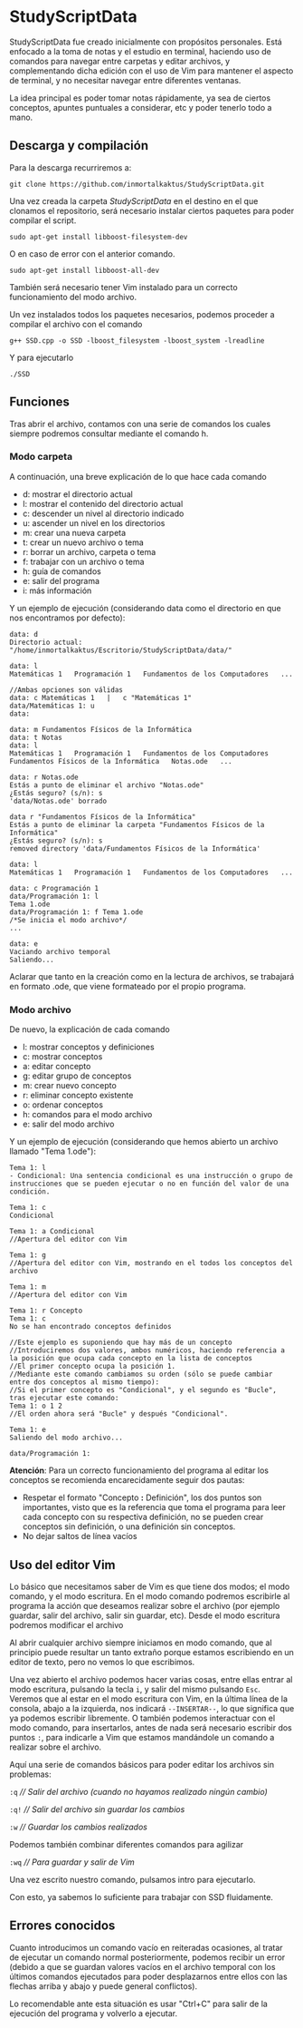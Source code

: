 # StudyScriptData

StudyScriptData fue creado inicialmente con propósitos personales. Está enfocado a la toma de notas y el estudio en terminal, haciendo uso de comandos para navegar entre carpetas y editar archivos, y complementando dicha edición con el uso de Vim para mantener el aspecto de terminal, y no necesitar navegar entre diferentes ventanas.

La idea principal es poder tomar notas rápidamente, ya sea de ciertos conceptos, apuntes puntuales a considerar, etc y poder tenerlo todo a mano.

## Descarga y compilación

Para la descarga recurriremos a:

  `git clone https://github.com/inmortalkaktus/StudyScriptData.git`

Una vez creada la carpeta *StudyScriptData* en el destino en el que clonamos el repositorio, será necesario instalar ciertos paquetes para poder compilar el script.

  `sudo apt-get install libboost-filesystem-dev`

O en caso de error con el anterior comando.

  `sudo apt-get install libboost-all-dev`

También será necesario tener Vim instalado para un correcto funcionamiento del modo archivo.

Un vez instalados todos los paquetes necesarios, podemos proceder a compilar el archivo con el comando

  `g++ SSD.cpp -o SSD -lboost_filesystem -lboost_system -lreadline`

Y para ejecutarlo

  `./SSD`

## Funciones

Tras abrir el archivo, contamos con una serie de comandos los cuales siempre podremos consultar mediante el comando h.

### Modo carpeta

A continuación, una breve explicación de lo que hace cada comando

  * d: mostrar el directorio actual
  * l: mostrar el contenido del directorio actual
  * c: descender un nivel al directorio indicado
  * u: ascender un nivel en los directorios
  * m: crear una nueva carpeta
  * t: crear un nuevo archivo o tema
  * r: borrar un archivo, carpeta o tema
  * f: trabajar con un archivo o tema
  * h: guía de comandos
  * e: salir del programa
  * i: más información

Y un ejemplo de ejecución (considerando data como el directorio en que nos encontramos por defecto):

```
data: d
Directorio actual: "/home/inmortalkaktus/Escritorio/StudyScriptData/data/"

data: l
Matemáticas 1   Programación 1   Fundamentos de los Computadores   ...

//Ambas opciones son válidas
data: c Matemáticas 1   |   c "Matemáticas 1" 
data/Matemáticas 1: u
data:

data: m Fundamentos Físicos de la Informática
data: t Notas
data: l
Matemáticas 1   Programación 1   Fundamentos de los Computadores   Fundamentos Físicos de la Informática   Notas.ode   ...

data: r Notas.ode
Estás a punto de eliminar el archivo "Notas.ode"
¿Estás seguro? (s/n): s
'data/Notas.ode' borrado

data r "Fundamentos Físicos de la Informática"
Estás a punto de eliminar la carpeta "Fundamentos Físicos de la Informática"
¿Estás seguro? (s/n): s
removed directory 'data/Fundamentos Físicos de la Informática'

data: l
Matemáticas 1   Programación 1   Fundamentos de los Computadores   ...

data: c Programación 1
data/Programación 1: l
Tema 1.ode
data/Programación 1: f Tema 1.ode
/*Se inicia el modo archivo*/
...

data: e
Vaciando archivo temporal
Saliendo...

```

Aclarar que tanto en la creación como en la lectura de archivos, se trabajará en formato .ode, que viene formateado por el propio programa.

### Modo archivo

De nuevo, la explicación de cada comando

  * l: mostrar conceptos y definiciones
  * c: mostrar conceptos
  * a: editar concepto   
  * g: editar grupo de conceptos
  * m: crear nuevo concepto
  * r: eliminar concepto existente
  * o: ordenar conceptos
  * h: comandos para el modo archivo
  * e: salir del modo archivo

Y un ejemplo de ejecución (considerando que hemos abierto un archivo llamado "Tema 1.ode"):

```
Tema 1: l
- Condicional: Una sentencia condicional es una instrucción o grupo de instrucciones que se pueden ejecutar o no en función del valor de una condición.

Tema 1: c
Condicional

Tema 1: a Condicional
//Apertura del editor con Vim

Tema 1: g
//Apertura del editor con Vim, mostrando en el todos los conceptos del archivo

Tema 1: m
//Apertura del editor con Vim

Tema 1: r Concepto
Tema 1: c
No se han encontrado conceptos definidos

//Este ejemplo es suponiendo que hay más de un concepto
//Introduciremos dos valores, ambos numéricos, haciendo referencia a la posición que ocupa cada concepto en la lista de conceptos
//El primer concepto ocupa la posición 1.
//Mediante este comando cambiamos su orden (sólo se puede cambiar entre dos conceptos al mismo tiempo):
//Si el primer concepto es "Condicional", y el segundo es "Bucle", tras ejecutar este comando:
Tema 1: o 1 2
//El orden ahora será "Bucle" y después "Condicional".

Tema 1: e
Saliendo del modo archivo...

data/Programación 1: 

```

**Atención**: Para un correcto funcionamiento del programa al editar los conceptos se recomienda encarecidamente seguir dos pautas:

  * Respetar el formato "Concepto **:** Definición", los dos puntos son importantes, visto que es la referencia que toma el programa para leer cada concepto con su respectiva definición, no se pueden crear conceptos sin definición, o una definición sin conceptos.
  * No dejar saltos de línea vacíos

## Uso del editor Vim

Lo básico que necesitamos saber de Vim es que tiene dos modos; el modo comando, y el modo escritura. En el modo comando podremos escribirle al programa la acción que deseamos realizar sobre el archivo (por ejemplo guardar, salir del archivo, salir sin guardar, etc). Desde el modo escritura podremos modificar el archivo

Al abrir cualquier archivo siempre iniciamos en modo comando, que al principio puede resultar un tanto extraño porque estamos escribiendo en un editor de texto, pero no vemos lo que escribimos.

Una vez abierto el archivo podemos hacer varias cosas, entre ellas entrar al modo escritura, pulsando la tecla `i`, y salir del mismo pulsando `Esc`. Veremos que al estar en el modo escritura con Vim, en la última línea de la consola, abajo a la izquierda, nos indicará `--INSERTAR--`, lo que significa que ya podemos escribir libremente. O también podemos interactuar con el modo comando, para insertarlos, antes de nada será necesario escribir dos puntos `:`, para indicarle a Vim que estamos mandándole un comando a realizar sobre el archivo.

Aquí una serie de comandos básicos para poder editar los archivos sin problemas:

`:q` *// Salir del archivo (cuando no hayamos realizado ningún cambio)*

`:q!` *// Salir del archivo sin guardar los cambios*

`:w` *// Guardar los cambios realizados*

Podemos también combinar diferentes comandos para agilizar

`:wq` *// Para guardar y salir de Vim*

Una vez escrito nuestro comando, pulsamos intro para ejecutarlo.

Con esto, ya sabemos lo suficiente para trabajar con SSD fluidamente.

## Errores conocidos

Cuanto introducimos un comando vacío en reiteradas ocasiones, al tratar de ejecutar un comando normal posteriormente, podemos recibir un error (debido a que se guardan valores vacíos en el archivo temporal con los últimos comandos ejecutados para poder desplazarnos entre ellos con las flechas arriba y abajo y puede general conflictos).

Lo recomendable ante esta situación es usar "Ctrl+C" para salir de la ejecución del programa y volverlo a ejecutar.
